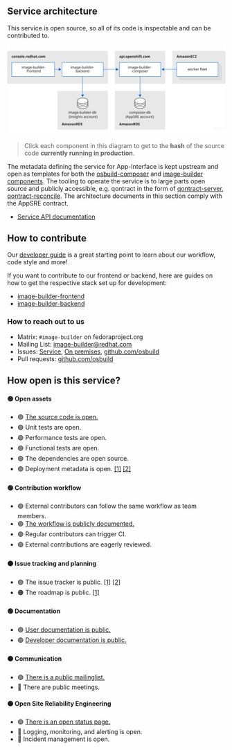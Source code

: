 ## Service architecture

This service is open source, so all of its code is inspectable and can be contributed to.

![Architecture](./architecture.svg)


> Click each component in this diagram to get to the **hash** of the source code **currently running in production**.

The metadata defining the service for App-Interface is kept upstream and open as templates for both the [osbuild-composer](https://github.com/osbuild/osbuild-composer/blob/main/templates/composer.yml) and [image-builder components](https://github.com/osbuild/image-builder/blob/main/templates/image-builder.yml).
The tooling to operate the service is to large parts open source and publicly accessible, e.g. qontract in the form of [qontract-server](https://github.com/app-sre/qontract-server), [qontract-reconcile](https://github.com/app-sre/qontract-reconcile).
The architecture documents in this section comply with the AppSRE contract.

* [Service API documentation](https://developers.redhat.com/api-catalog/api/image-builder)

## How to contribute

Our [developer guide](../developer-guide/index.md) is a great starting point to learn about our workflow, code style and more!

If you want to contribute to our frontend or backend, here are guides on how to get the respective stack set up for development:
 * [image-builder-frontend](https://github.com/RedHatInsights/image-builder-frontend#frontend-development)
 * [image-builder-backend](https://github.com/RedHatInsights/image-builder-frontend/blob/main/devel/README.md)

### How to reach out to us

* Matrix: `#image-builder` on fedoraproject.org
* Mailing List: [image-builder@redhat.com](mailto:image-builder@redhat.com)
* Issues: [Service](https://issues.redhat.com/issues/?jql=project%20%3D%20HMS%20and%20component%20in%20(%22Image%20Builder%22)), [On premises](https://issues.redhat.com/issues/?jql=project%20%3D%20COMPOSER), [github.com/osbuild](https://github.com/osbuild)
* Pull requests: [github.com/osbuild](https://github.com/osbuild)

## How open is this service?

#### 🟢 Open assets
* 🟢 [The source code is open.](https://github.com/osbuild)
* 🟢 Unit tests are open.
* 🟢 Performance tests are open.
* 🟢 Functional tests are open.
* 🟢 The dependencies are open source.
* 🟢 Deployment metadata is open. [[1]](https://github.com/osbuild/osbuild-composer/blob/main/templates/composer.yml) [[2]](https://github.com/osbuild/image-builder/blob/main/templates/image-builder.yml)
#### 🟢 Contribution workflow
* 🟢 External contributors can follow the same workflow as team members.
* 🟢 [The workflow is publicly documented.](../developer-guide/general/workflow.md)
* 🟢 Regular contributors can trigger CI.
* 🟢 External contributions are eagerly reviewed.
#### 🟠 Issue tracking and planning
* 🟢 The issue tracker is public. [[1]](https://github.com/osbuild) [[2]](https://issues.redhat.com/issues/?jql=project%20%3D%20COMPOSER%20or%20(project%20%3D%20HMS%20AND%20component%20in%20(%22Image%20Builder%22)))
* 🟠 The roadmap is public. [[1]](https://github.com/orgs/osbuild/projects)
#### 🟢 Documentation
* 🟢 [User documentation is public.](https://www.osbuild.org/guides/introduction.html)
* 🟢 [Developer documentation is public.](../developer-guide/index.md)
#### 🟠 Communication
* 🟢 [There is a public mailinglist.](mailto:image-builder@redhat.com)
* 🔴 There are public meetings.
#### 🟠 Open Site Reliability Engineering
* 🟢 [There is an open status page.](https://status.redhat.com)
* 🔴 Logging, monitoring, and alerting is open.
* 🔴 Incident management is open.
